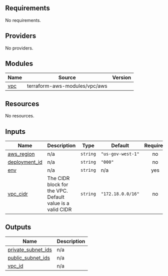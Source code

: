 ## Requirements

No requirements.

## Providers

No providers.

## Modules

| Name | Source | Version |
|------|--------|---------|
| <a name="module_vpc"></a> [vpc](#module\_vpc) | terraform-aws-modules/vpc/aws |  |

## Resources

No resources.

## Inputs

| Name | Description | Type | Default | Required |
|------|-------------|------|---------|:--------:|
| <a name="input_aws_region"></a> [aws\_region](#input\_aws\_region) | n/a | `string` | `"us-gov-west-1"` | no |
| <a name="input_deployment_id"></a> [deployment\_id](#input\_deployment\_id) | n/a | `string` | `"000"` | no |
| <a name="input_env"></a> [env](#input\_env) | n/a | `string` | n/a | yes |
| <a name="input_vpc_cidr"></a> [vpc\_cidr](#input\_vpc\_cidr) | The CIDR block for the VPC. Default value is a valid CIDR | `string` | `"172.18.0.0/16"` | no |

## Outputs

| Name | Description |
|------|-------------|
| <a name="output_private_subnet_ids"></a> [private\_subnet\_ids](#output\_private\_subnet\_ids) | n/a |
| <a name="output_public_subnet_ids"></a> [public\_subnet\_ids](#output\_public\_subnet\_ids) | n/a |
| <a name="output_vpc_id"></a> [vpc\_id](#output\_vpc\_id) | n/a |
